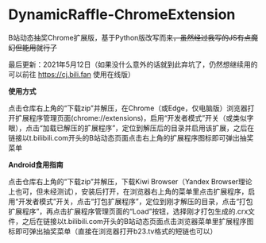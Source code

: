 # DynamicRaffle-ChromeExtension
B站动态抽奖Chrome扩展版，基于Python版改写而来<s>，虽然经过我写的JS有点魔幻但能用就行了</s>

最后更新：2021年5月12日（如果没什么意外的话就到此弃坑了，仍然想继续用的可以前往 https://cj.bili.fan 使用在线版）

**使用方式**

点击仓库右上角的“下载zip”并解压，在Chrome（或Edge，仅电脑版）浏览器打开扩展程序管理页面(chrome://extensions)，启用“开发者模式”开关（或类似字眼），点击“加载已解压的扩展程序”，定位到解压后的目录并启用该扩展，之后在链接以t.bilibili.com开头的B站动态页面点击右上角的扩展程序图标即可弹出抽奖菜单

**Android食用指南**

点击仓库右上角的“下载zip”并解压，下载Kiwi Browser（Yandex Browser理论上也可，但未经测试），安装后打开，在浏览器右上角的菜单里点击扩展程序，启用“开发者模式”开关，点击“打包扩展程序”，定位到刚才解压的目录，点击“打包扩展程序”，再点击扩展程序管理页面的“Load”按钮，选择刚才打包生成的.crx文件，之后在链接以t.bilibili.com开头的B站动态页面点击浏览器菜单里扩展程序图标即可弹出抽奖菜单（直接在浏览器打开b23.tv格式的短链也可以）
